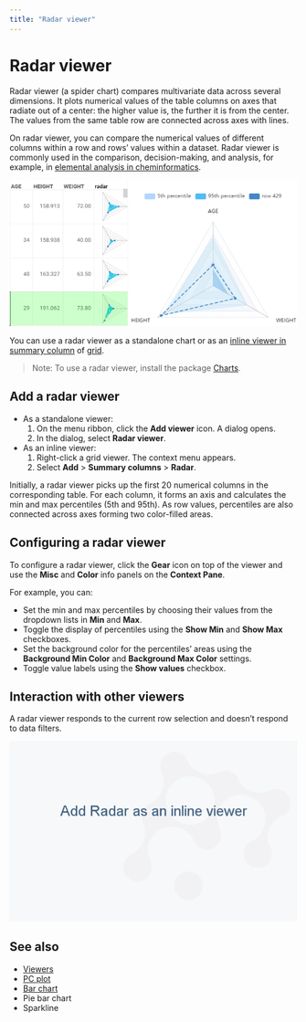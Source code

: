 ```yaml
---
title: "Radar viewer"
---
```

<!-- SUBTITLE: -->

# Radar viewer

Radar viewer (a spider chart) compares multivariate data across several
dimensions. It plots numerical values of the table columns on axes that radiate
out of a center: the higher value is, the further it is from the center. The
values from the same table row are connected across axes with lines.

On radar viewer, you can compare the numerical values of different columns
within a row and rows’ values within a dataset. Radar viewer is commonly used in
the comparison, decision-making, and analysis, for example, in [elemental
analysis in
cheminformatics](https://github.com/datagrok-ai/public/tree/master/packages/Chem#elemental-analysis).

![Radar viewer](radar-viewer.png)

You can use a radar viewer as a standalone chart or as an [inline viewer in
summary column](grid.md#row-summary-columns) of [grid](grid.md).

>Note: To use a radar viewer, install the package
[Charts](https://github.com/datagrok-ai/public/tree/master/packages/Charts).

## Add a radar viewer

* As a standalone viewer:
  1. On the menu ribbon, click the **Add viewer** icon. A dialog opens.
  1. In the dialog, select **Radar viewer**.
* As an inline viewer:
  1. Right-click a grid viewer. The context menu appears.
  1. Select **Add** > **Summary columns** > **Radar**.

Initially, a radar viewer picks up the first 20 numerical columns in the
corresponding table. For each column, it forms an axis and calculates the min
and max percentiles (5th and 95th). As row values, percentiles are also
connected across axes forming two color-filled areas.

## Configuring a radar viewer

To configure a radar viewer, click the **Gear** icon on top of the viewer and
use the **Misc** and **Color** info panels on the **Context Pane**.

For example, you can:

* Set the min and max percentiles by choosing their values from the dropdown
  lists in **Min** and **Max**.
* Toggle the display of percentiles using the **Show Min** and **Show Max**
  checkboxes.
* Set the background color for the percentiles’ areas using the **Background Min
  Color** and **Background Max Color** settings.
* Toggle value labels using the **Show values** checkbox.

## Interaction with other viewers

A radar viewer responds to the current row selection and doesn’t respond to data
filters.

![Radar viewer](radar-viewer.gif)

## See also

* [Viewers](../viewers.md)
* [PC plot](pc-plot.md)
* [Bar chart](bar-chart.md)
* Pie bar chart
* Sparkline
